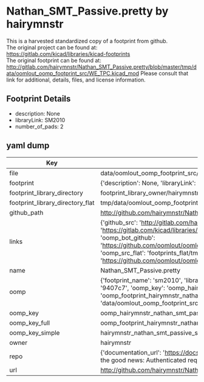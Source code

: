# Nathan_SMT_Passive.pretty by hairymnstr  
This is a harvested standardized copy of a footprint from github.  
The original project can be found at:  
https://gitlab.com/kicad/libraries/kicad-footprints  
The original footprint can be found at:
http://gitlab.com/hairymnstr/Nathan_SMT_Passive.pretty/blob/master/tmp/data/oomlout_oomp_footprint_src/WE_TPC.kicad_mod
Please consult that link for additional, details, files, and license information.  
## Footprint Details
* description: None  
* libraryLink: SM2010  
* number_of_pads: 2  
## yaml dump  
| Key | Value |  
| --- | --- |  
| file | data/oomlout_oomp_footprint_src/Nathan_SMT_Passive.pretty/SM2010.kicad_mod |  
| footprint | {'description': None, 'libraryLink': 'SM2010', 'number_of_pads': 2} |  
| footprint_library_directory | footprint_library_owner/hairymnstr_Nathan_SMT_Passive.pretty |  
| footprint_library_directory_flat | tmp/data/oomlout_oomp_footprint_src/footprints_flat/hairymnstr_nathan_smt_passive_sm2010/working |  
| github_path | http://github.com/hairymnstr/Nathan_SMT_Passive.pretty/blob/master/tmp/data/oomlout_oomp_footprint_src/SM2010.kicad_mod |  
| links | {'github_src': 'http://gitlab.com/hairymnstr/Nathan_SMT_Passive.pretty/blob/master/tmp/data/oomlout_oomp_footprint_src/WE_TPC.kicad_mod', 'github_src_repo': 'https://gitlab.com/kicad/libraries/kicad-footprints', 'oomp_bot': 'tmp/data/oomlout_oomp_footprint_src/footprints/hairymnstr_nathan_smt_passive_sm2010/working', 'oomp_bot_github': 'https://github.com/oomlout/oomlout_oomp_footprint_bot/tree/main/tmp/data/oomlout_oomp_footprint_src/footprints/hairymnstr_nathan_smt_passive_sm2010/working', 'oomp_src_flat': 'footprints_flat/tmp/data/oomlout_oomp_footprint_src/footprints_flat/hairymnstr_nathan_smt_passive_sm2010/working', 'oomp_src_flat_github': 'https://github.com/oomlout/oomlout_oomp_footprint_src/tree/main/tmp/data/oomlout_oomp_footprint_src/footprints_flat/hairymnstr_nathan_smt_passive_sm2010/working'} |  
| name | Nathan_SMT_Passive.pretty |  
| oomp | {'footprint_name': 'sm2010', 'library_name': 'nathan_smt_passive', 'md5': '9407c7fd5274ca59833c3ce9aab9692c', 'md5_10': '9407c7fd52', 'md5_5': '9407c', 'md5_6': '9407c7', 'oomp_key': 'oomp_hairymnstr_nathan_smt_passive_sm2010', 'oomp_key_extra': 'oomp_footprint_hairymnstr_nathan_smt_passive_sm2010', 'oomp_key_full': 'oomp_footprint_hairymnstr_nathan_smt_passive_sm2010_9407c7', 'oomp_key_simple': 'hairymnstr_nathan_smt_passive_sm2010', 'original_filename': 'data/oomlout_oomp_footprint_src/Nathan_SMT_Passive.pretty/SM2010.kicad_mod', 'owner_name': 'hairymnstr'} |  
| oomp_key | oomp_hairymnstr_nathan_smt_passive_sm2010 |  
| oomp_key_full | oomp_footprint_hairymnstr_nathan_smt_passive_sm2010 |  
| oomp_key_simple | hairymnstr_nathan_smt_passive_sm2010 |  
| owner | hairymnstr |  
| repo | {'documentation_url': 'https://docs.github.com/rest/overview/resources-in-the-rest-api#rate-limiting', 'message': "API rate limit exceeded for 84.66.142.224. (But here's the good news: Authenticated requests get a higher rate limit. Check out the documentation for more details.)"} |  
| url | http://github.com/hairymnstr/Nathan_SMT_Passive.pretty |  

